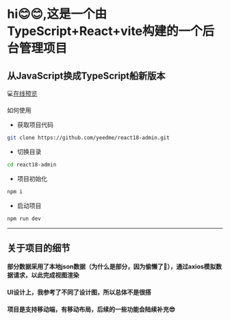 # hi😊😊,这是一个由TypeScript+React+vite构建的一个后台管理项目
## 从JavaScript换成TypeScript船新版本

💻︎<a href="https://yeedme.github.io/login">在线预览</a>


如何使用
- 获取项目代码

```bash
git clone https://github.com/yeedme/react18-admin.git
```

 - 切换目录

```bash
cd react18-admin
```
- 项目初始化
```bash
npm i 
```
- 启动项目
```bash
npm run dev
```
-----
## 关于项目的细节
#### 部分数据采用了本地json数据（为什么是部分，因为偷懒了🤣），通过axios模拟数据请求，以此完成视图渲染
#### UI设计上，我参考了不同了设计图，所以总体不是很搭
#### 项目是支持移动端，有移动布局，后续的一些功能会陆续补充😎
